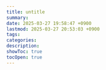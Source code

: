 ```yaml
---
title: untitle
summary: 
date: 2025-03-27 19:58:47 +0900
lastmod: 2025-03-27 20:53:03 +0900
tags: 
categories: 
description: 
showToc: true
tocOpen: true
---
```


# 
